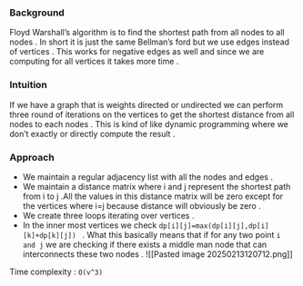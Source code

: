 
### Background 

Floyd Warshall’s algorithm is to find the shortest path from all nodes to all nodes . In short it is just the same Bellman’s ford but we use edges instead of vertices . This works for negative edges as well and since we are computing for all vertices it takes more time . 


### Intuition 

If we have a graph that is weights directed or undirected we can perform three round of iterations on the vertices to get the shortest distance from all nodes to each nodes . This is kind of like dynamic programming where we don’t exactly or directly compute the result .



### Approach 

- We maintain a regular adjacency list with all the nodes and edges . 
- We maintain a distance matrix where i and j represent the shortest path from i to j .All the values in this distance matrix will be zero except for the vertices where i=j because distance will obviously be zero . 
- We create three loops iterating over vertices .
- In the inner most vertices we check `dp[i][j]=max(dp[i][j],dp[i][k]+dp[k][j]) ` . What this basically means that if for any two point `i and j` we are checking if there exists a middle man node that can interconnects these two nodes . 
![[Pasted image 20250213120712.png]]



Time complexity : `O(v^3) `
